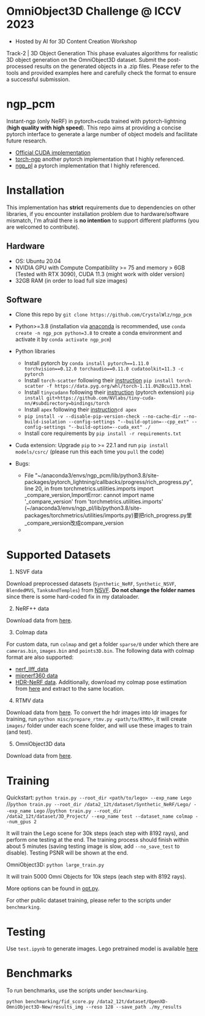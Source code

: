 
# OmniObject3D Challenge @ ICCV 2023
* Hosted by AI for 3D Content Creation Workshop
  
Track-2 | 3D Object Generation
This phase evaluates algorithms for realistic 3D object generation on the OmniObject3D dataset. Submit the post-processed results on the generated objects in a .zip files. Please refer to the tools and provided examples here and carefully check the format to ensure a successful submission.
# ngp_pcm
Instant-ngp (only NeRF) in pytorch+cuda trained with pytorch-lightning (**high quality with high speed**). This repo aims at providing a concise pytorch interface to generate a large number of object models and facilitate future research. 

*  [Official CUDA implementation](https://github.com/NVlabs/instant-ngp/tree/master)
*  [torch-ngp](https://github.com/ashawkey/torch-ngp) another pytorch implementation that I highly referenced.
*  [ngp_pl](https://github.com/kwea123/ngp_pl) a pytorch implementation that I highly referenced.


# Installation

This implementation has **strict** requirements due to dependencies on other libraries, if you encounter installation problem due to hardware/software mismatch, I'm afraid there is **no intention** to support different platforms (you are welcomed to contribute).

## Hardware

* OS: Ubuntu 20.04
* NVIDIA GPU with Compute Compatibility >= 75 and memory > 6GB (Tested with RTX 3090), CUDA 11.3 (might work with older version)
* 32GB RAM (in order to load full size images)

## Software

* Clone this repo by `git clone https://github.com/CrystalWlz/ngp_pcm`
* Python>=3.8 (installation via [anaconda](https://www.anaconda.com/distribution/) is recommended, use `conda create -n ngp_pcm python=3.8` to create a conda environment and activate it by `conda activate ngp_pcm`)
* Python libraries
    * Install pytorch by `conda install pytorch==1.11.0 torchvision==0.12.0 torchaudio==0.11.0 cudatoolkit=11.3 -c pytorch`
    * Install `torch-scatter` following their [instruction](https://github.com/rusty1s/pytorch_scatter#installation) 
    `pip install torch-scatter -f https://data.pyg.org/whl/torch-1.11.0%2Bcu113.html`
    * Install `tinycudann` following their [instruction](https://github.com/NVlabs/tiny-cuda-nn#pytorch-extension) (pytorch extension) `pip install git+https://github.com/NVlabs/tiny-cuda-nn/#subdirectory=bindings/torch`
    * Install `apex` following their [instruction](https://github.com/NVIDIA/apex#linux)`cd apex`     
    *  `pip install -v --disable-pip-version-check --no-cache-dir --no-build-isolation --config-settings "--build-option=--cpp_ext" --config-settings "--build-option=--cuda_ext" ./`
    * Install core requirements by `pip install -r requirements.txt`

* Cuda extension: Upgrade `pip` to >= 22.1 and run `pip install models/csrc/` (please run this each time you `pull` the code)
* Bugs:
    *  File "~/anaconda3/envs/ngp_pcm/lib/python3.8/site-packages/pytorch_lightning/callbacks/progress/rich_progress.py", line 20, in <module>from torchmetrics.utilities.imports import _compare_version,ImportError: cannot import name '_compare_version' from 'torchmetrics.utilities.imports' (~/anaconda3/envs/ngp_pl/lib/python3.8/site-packages/torchmetrics/utilities/imports.py)要把rich_progress.py里_compare_version改成compare_version
    * 
# Supported Datasets

1.  NSVF data

Download preprocessed datasets (`Synthetic_NeRF`, `Synthetic_NSVF`, `BlendedMVS`, `TanksAndTemples`) from [NSVF](https://github.com/facebookresearch/NSVF#dataset). **Do not change the folder names** since there is some hard-coded fix in my dataloader.

2.  NeRF++ data

Download data from [here](https://github.com/Kai-46/nerfplusplus#data).

3.  Colmap data

For custom data, run `colmap` and get a folder `sparse/0` under which there are `cameras.bin`, `images.bin` and `points3D.bin`. The following data with colmap format are also supported:

  *  [nerf_llff_data](https://drive.google.com/file/d/16VnMcF1KJYxN9QId6TClMsZRahHNMW5g/view?usp=sharing) 
  *  [mipnerf360 data](http://storage.googleapis.com/gresearch/refraw360/360_v2.zip)
  *  [HDR-NeRF data](https://drive.google.com/drive/folders/1OTDLLH8ydKX1DcaNpbQ46LlP0dKx6E-I). Additionally, download my colmap pose estimation from [here](https://drive.google.com/file/d/1TXxgf_ZxNB4o67FVD_r0aBUIZVRgZYMX/view?usp=sharing) and extract to the same location.

4. RTMV data

Download data from [here](http://www.cs.umd.edu/~mmeshry/projects/rtmv/). To convert the hdr images into ldr images for training, run `python misc/prepare_rtmv.py <path/to/RTMV>`, it will create `images/` folder under each scene folder, and will use these images to train (and test).

5. OmniObject3D data

Download data from [here](https://omniobject3d.github.io/). 

# Training

Quickstart: `python train.py --root_dir <path/to/lego> --exp_name Lego` 
//`python train.py --root_dir /data2_12t/dataset/Synthetic_NeRF/Lego/ --exp_name Lego`
//`python train.py --root_dir /data2_12t/dataset/3D_Project/ --exp_name test --dataset_name colmap --num_gpus 2`

It will train the Lego scene for 30k steps (each step with 8192 rays), and perform one testing at the end. The training process should finish within about 5 minutes (saving testing image is slow, add `--no_save_test` to disable). Testing PSNR will be shown at the end.

OmniObject3D: `python large_train.py`

It will train 5000 Omni Objects for 10k steps (each step with 8192 rays).

More options can be found in [opt.py](opt.py).

For other public dataset training, please refer to the scripts under `benchmarking`.

# Testing

Use `test.ipynb` to generate images. Lego pretrained model is available [here](https://github.com/kwea123/ngp_pl/releases/tag/v1.0)



# Benchmarks

To run benchmarks, use the scripts under `benchmarking`.


`python benchmarking/fid_score.py /data2_12t/dataset/OpenXD-OmniObject3D-New/results_img --reso 128 --save_path ./my_results`

